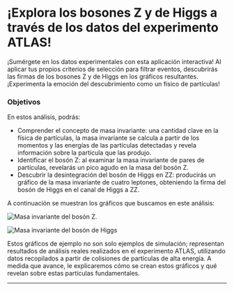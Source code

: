 # ¡Explora los bosones Z y de Higgs a través de los datos del experimento ATLAS!
¡Sumérgete en los datos experimentales con esta aplicación interactiva! Al aplicar tus propios criterios de selección para filtrar eventos, descubrirás las firmas de los bosones Z y de Higgs en los gráficos resultantes. ¡Experimenta la emoción del descubrimiento como un físico de partículas!

### Objetivos
En estos análisis, podrás:

- Comprender el concepto de masa invariante: una cantidad clave en la física de partículas, la masa invariante se calcula a partir de los momentos y las energías de las partículas detectadas y revela información sobre la particula que las produjo.
- Identificar el bosón Z: al examinar la masa invariante de pares de partículas, revelarás un pico agudo en la masa del bosón Z.
- Descubrir la desintegración del bosón de Higgs en ZZ: producirás un gráfico de la masa invariante de cuatro leptones, obteniendo la firma del bosón de Higgs en el canal de Higgs a ZZ.

A continuación se muestran los gráficos que buscamos en este análisis:

![Masa invariante del bosón Z.](images/Z-boson-invariant-mass-distribution_{theme}.png)

![Masa invariante del bosón de Higgs](images/Higss_invariant_mass_distribution_{theme}.png)

Estos gráficos de ejemplo no son solo ejemplos de simulación; representan resultados de análisis reales realizados en el experimento ATLAS, utilizando datos recopilados a partir de colisiones de partículas de alta energía. A medida que avance, le explicaremos cómo se crean estos gráficos y qué revelan sobre estas partículas fundamentales.

---